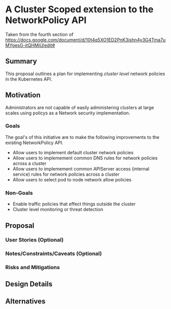 # A Cluster Scoped extension to the NetworkPolicy API

Taken from the fourth section of https://docs.google.com/document/d/10t4q5XO1ED2PnK3ishn4y3G4Tma7uMYgesG-itQHMiU/edit# 

## Summary

This proposal outlines a plan for implementing *cluster level* network policies in the Kubernetes API.

## Motivation

Administrators are not capable of easily administering clusters at large scales using policys as a Network security implementation.

### Goals

The goal's of this initiative are to make the following improvements to the existing NetworkPolicy API.

- Allow users to implement default cluster network policies
- Allow users to implemement common DNS rules for network policies across a cluster
- Allow users to implemement common APIServer access (internal service) rules for network policies across a cluster
- Allow users to select pod to node network allow policies

### Non-Goals

- Enable traffic policies that effect things outside the cluster
- Cluster level monitoring or threat detection

## Proposal

<abishek> 

### User Stories (Optional)

<abishek> 

### Notes/Constraints/Caveats (Optional)

<abishek>

### Risks and Mitigations

<abishek>

## Design Details

<abishek>

## Alternatives

<abishek>
